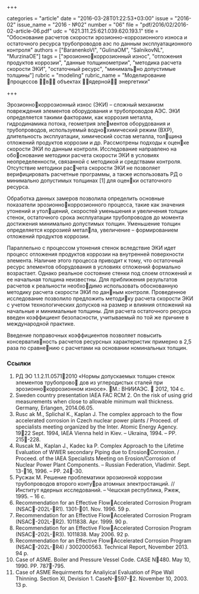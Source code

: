 +++

categories = "article"
date = "2016-03-28T01:22:53+03:00"
issue = "2016-02"
issue_name = "2016 - №02"
number = "06"
file = "pdf/2016/02/2016-02-article-06.pdf"
udc = "621.311.25:621.039.620.193.1"
title = "Обоснование расчетов скорости эрозионно-коррозионного износа и остаточного ресурса трубопроводов аэс по данным эксплуатационного контроля"
authors = ["BaranenkoVI", "GulinaOM", "SalnikovNL", "MurzinaOE"]
tags = ["эрозионнокоррозионный износ", "отложения продуктов коррозии", "данные толщинометрии", "методика расчета скорости ЭКИ", "остаточный ресурс", "минимально допустимые толщины"]
rubric = "modeling"
rubric_name = "Моделирование процессов в объектах ядерной энергетики"

+++

Эрозионнокоррозионный износ (ЭКИ) – сложный механизм повреждения элементов оборудования и трубопроводов АЭС. 
ЭКИ определяется такими факторами, как коррозия металла, гидродинамика потока, геометрия элементов оборудования и трубопроводов, используемый воднохимический
режим (ВХР), длительность эксплуатации, химический состав металла, толщина отложений продуктов коррозии и др. 
Рассмотрены подходы к оценке скорости ЭКИ по данным контроля. 
Исследование направлено на обоснование методики расчета скорости ЭКИ в условиях неопределенности, связанной с методикой и средствами контроля. Отсутствие методики расчета скорости ЭКИ не позволяет верифицировать расчетные программы, а также использовать РД о минимально допустимых толщинах [1] для оценки остаточного ресурса.

Обработка данных замеров позволила определить основные показатели эрозионнокоррозионного процесса, такие как значения утонений и утолщений, скоростей уменьшения и увеличения толщин стенок, остаточного срока эксплуатации трубопроводов до момента достижения минимально допустимых толщин. 
Уменьшение толщин определяется коррозией металла, увеличение – формированием отложений продуктов коррозии.

Параллельно с процессом утонения стенок вследствие ЭКИ идет процесс отложения продуктов коррозии на внутренней поверхности элемента.
Наличие этого процесса приводит к тому, что остаточный ресурс элементов оборудования в условиях отложений формально возрастает. 
Однако реальное состояние стенки под слоем отложений и ее начальная толщина неизвестны. 
Для приближения результатов расчетов к реальности необходимо использовать обоснованную методику расчета скорости ЭКИ по данным контроля. 
Проведенное исследование позволило предложить методику расчета скорости ЭКИ с учетом технологических допусков на размер и влияния отложений на начальные и минимальные толщины. 
Для расчета остаточного ресурса введен коэффициент безопасности, учитываемый по той же причине в международной практике.

Введение поправочных коэффициентов позволяет повысить консервативность расчетов ресурсных характеристик примерно в 2,5 раза по сравнению с расчетами на основании номинальных толщин.


### Ссылки

1. РД ЭО 1.1.2.11.05712010 «Нормы допускаемых толщин стенок элементов трубопрово дов из углеродистых сталей при эрозионнокоррозионном износе».  М.: ВНИИАЭС.  2012, 104 с.
2. Sweden country presentation IAEA FAC RCM 2. On the risk of using grid measurements when close to allowable minimum wall thickness. Germany, Erlangen, 2014.06.05.
3. Rusc аk M., Splichal K., Kaplan J. The complex approach to the flow accelerated corrosion in Czech nuclear power plants / Proceed. of specialists meeting organized by the Inter. Atomic Energy Agency. 1922 Sept. 1994, IAEA Vienna held in Kiev. – Ukraina, 1994. – PP. 215-228.
4. Ruscak M., Kaplan J., Kadec ka P. Complex Approach to the Lifetime Evaluation of WWER secondary Piping due to ErosionCorrosion. / Proceed. of the IAEA Specialists Meeting on Erosion/Corrosion of Nuclear Power Plant Components. – Russian Federation, Vladimir. Sept. 13-16, 1996. – PP. 24-30.
5. Русжак M. Решение проблематики эрозионной коррозии трубопроводов второго контура атомных электростанций. // Институт ядерных исследований. – Чешская республика, Ржеж, 1995. – 16 с.
6. Recommendation for an Effective FlowAccelerated Corrosion Program (NSAC-202L-R1). 1301-01. Nov. 1996. 59 p.
7. Recommendation for an Effective FlowAccelerated Corrosion Program (NSAC-202L-R2). 1011838. Apr. 1999. 90 p.
8. Recommendation for an Effective FlowAccelerated Corrosion Program (NSAC-202L-R3). 1011838. May 2006. 92 p.
9. Recommendation for an Effective FlowAccelerated Corrosion Program (NSAC-202L-R4) / 3002000563. Technical Report, November 2013. 94 p.
10. Case of ASME. Boiler and Pressure Vessel Code. CASE N480. May 10, 1990. PP. 787-795.
11. Case of ASME Requirments for Analiyical Evaluation of Pipe Wall Thinning. Section XI, Devision 1. CaseN-597-2. November 10, 2003. 13 p.